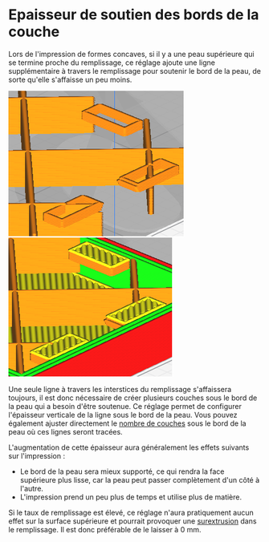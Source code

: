 Epaisseur de soutien des bords de la couche
====
Lors de l'impression de formes concaves, si il y a une peau supérieure qui se termine proche du remplissage, ce réglage ajoute une ligne supplémentaire à travers le remplissage pour soutenir le bord de la peau, de sorte qu'elle s'affaisse un peu moins.

![Un périmètre est tracé à travers le remplissage sous la couche](../images/skin_edge_support_thickness_1_fr.png)
![La couche repose sur ce support l'empechant de s'effondrer](../images/skin_edge_support_thickness_2_fr.png)

Une seule ligne à travers les interstices du remplissage s'affaissera toujours, il est donc nécessaire de créer plusieurs couches sous le bord de la peau qui a besoin d'être soutenue. Ce réglage permet de configurer l'épaisseur verticale de la ligne sous le bord de la peau. Vous pouvez également ajuster directement le [nombre de couches](skin_edge_support_layers.md) sous le bord de la peau où ces lignes seront tracées.

L'augmentation de cette épaisseur aura généralement les effets suivants sur l'impression :
* Le bord de la peau sera mieux supporté, ce qui rendra la face supérieure plus lisse, car la peau peut passer complètement d'un côté à l'autre.
* L'impression prend un peu plus de temps et utilise plus de matière.

Si le taux de remplissage est élevé, ce réglage n'aura pratiquement aucun effet sur la surface supérieure et pourrait provoquer une [surextrusion](../troubleshooting/overextrusion.md) dans le remplissage. Il est donc préférable de le laisser à 0 mm.
